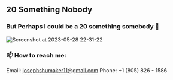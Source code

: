 ## 20 Something Nobody
### But Perhaps I could be a 20 something somebody 🤔
![Screenshot at 2023-05-28 22-31-22](https://github.com/s5y-ux/s5y-ux/assets/59636597/3dc8862f-c7d7-4410-b95b-afd1f75f8ca5)

<!--
**s5y-ux/s5y-ux** is a ✨ _special_ ✨ repository because its `README.md` (this file) appears on your GitHub profile.

Here are some ideas to get you started:

- 🔭 I’m currently working on ...
- 🌱 I’m currently learning ...
- 👯 I’m looking to collaborate on ...
- 🤔 I’m looking for help with ...
- 💬 Ask me about ...
- 📫 How to reach me: ...
- 😄 Pronouns: ...
- ⚡ Fun fact: ...
-->
### 📫 How to reach me:
Email: josephshumaker11@gmail.com
Phone: +1 (805) 826 - 1586
